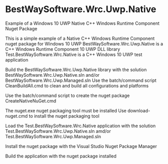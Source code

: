 # BestWaySoftware.Wrc.Uwp.Native
Example of a Windows 10 UWP Native C++ Windows Runtime Component Nuget Package

This is a simple example of a Native C++ Windows Runtime Component nuget package for Windows 10 UWP BestWaySoftware.Wrc.Uwp.Native is a C++ Windows Runtime Component 10 UWP DLL library Test.BestWaySoftware.Wrc.Native is a C++ Windows 10 UWP test application

Build the BestWaySoftware.Wrc.Uwp.Native library with the solution BestWaySoftware.Wrc.Uwp.Native.sln and/or BestWaySoftware.Wrc.Uwp.Managed.sln Use the batch/command script CleanBuildAll.cmd to clean and build all configurations and platforms

Use the batch/command script to create the nuget package CreateNativeNuGet.cmd

The nuget.exe nuget packaging tool must be installed Use download-nuget.cmd to install the nuget packaging tool

Load the Test.BestWaySoftware.Wrc.Native application with the solution Test.BestWaySoftware.Wrc.Uwp.Native.sln amd/or Test.BestWaySoftware.Wrc.Uwp.Managed.sln

Install the nuget package with the Visual Studio Nuget Package Manager

Build the application with the nuget package installed
